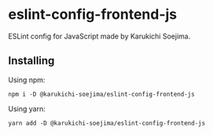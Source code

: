 # eslint-config-frontend-js
ESLint config for JavaScript made by Karukichi Soejima.

## Installing

Using npm:

```
npm i -D @karukichi-soejima/eslint-config-frontend-js
```

Using yarn:

```
yarn add -D @karukichi-soejima/eslint-config-frontend-js
```
